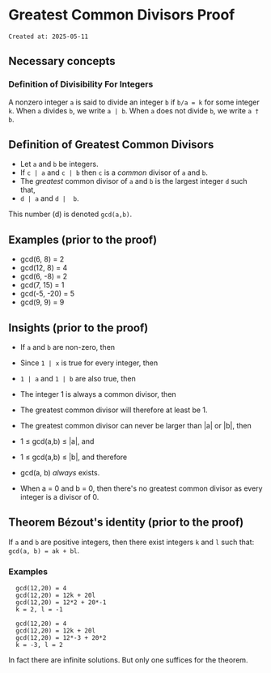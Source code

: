 # Greatest Common Divisors Proof

```
Created at: 2025-05-11
```
## Necessary concepts
### Definition of Divisibility For Integers
A nonzero integer `a` is said to divide an integer `b` if `b/a = k` for some
integer `k`.
When `a` divides `b`, we write `a | b`.
When `a` does not divide `b`, we write `a † b`.

## Definition of Greatest Common Divisors
- Let `a` and `b` be integers.
- If `c | a` and `c | b` then `c` is a *common* divisor of `a` and `b`.
- The *greatest* common divisor of `a` and `b` is the largest integer `d` such
  that,
- `d | a` and `d |  b`.

This number (d) is denoted `gcd(a,b)`.

## Examples (prior to the proof)

- gcd(6, 8) = 2
- gcd(12, 8) = 4
- gcd(6, -8) = 2
- gcd(7, 15) = 1
- gcd(-5, -20) = 5
- gcd(9, 9) = 9

## Insights (prior to the proof)

- If `a` and `b` are non-zero, then
- Since `1 | x` is true for every integer, then
- `1 | a` and `1 | b` are also true, then
- The integer 1 is always a common divisor, then
- The greatest common divisor will therefore at least be 1.

- The greatest common divisor can never be larger than |a| or |b|, then
- 1 ≤ gcd(a,b) ≤ |a|, and
- 1 ≤ gcd(a,b) ≤ |b|, and therefore
- gcd(a, b) *always* exists.

- When a = 0 and b = 0, then there's no greatest common divisor as every
  integer is a divisor of 0.

## Theorem Bézout's identity (prior to the proof)

If `a` and `b` are positive integers, then there exist integers `k` and `l`
such that: `gcd(a, b) = ak + bl`.

### Examples

```
  gcd(12,20) = 4
  gcd(12,20) = 12k + 20l
  gcd(12,20) = 12*2 + 20*-1
  k = 2, l = -1

  gcd(12,20) = 4
  gcd(12,20) = 12k + 20l
  gcd(12,20) = 12*-3 + 20*2
  k = -3, l = 2
```

In fact there are infinite solutions. But only one suffices for the theorem.
